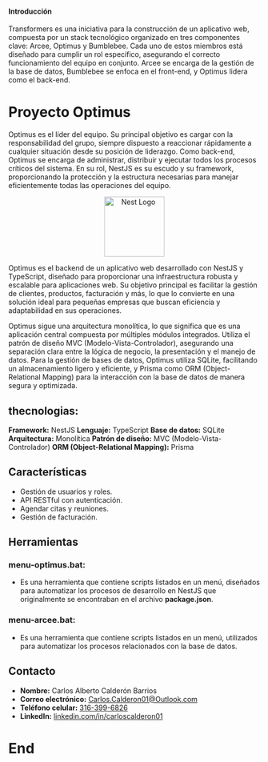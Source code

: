 
#### Introducción

Transformers es una iniciativa para la construcción de un aplicativo web, compuesta por un stack tecnológico organizado en tres componentes clave: Arcee, Optimus y Bumblebee. Cada uno de estos miembros está diseñado para cumplir un rol específico, asegurando el correcto funcionamiento del equipo en conjunto. Arcee se encarga de la gestión de la base de datos, Bumblebee se enfoca en el front-end, y Optimus lidera como el back-end.

# Proyecto Optimus

Optimus es el líder del equipo. Su principal objetivo es cargar con la responsabilidad del grupo, siempre dispuesto a reaccionar rápidamente a cualquier situación desde su posición de liderazgo. Como back-end, Optimus se encarga de administrar, distribuir y ejecutar todos los procesos críticos del sistema. En su rol, NestJS es su escudo y su framework, proporcionando la protección y la estructura necesarias para manejar eficientemente todas las operaciones del equipo.

<p align="center">
  <a href="http://nestjs.com/" target="blank"><img src="https://nestjs.com/img/logo-small.svg" width="120" alt="Nest Logo" /></a>
</p>

[circleci-image]: https://img.shields.io/circleci/build/github/nestjs/nest/master?token=abc123def456
[circleci-url]: https://circleci.com/gh/nestjs/nest

[circleci-image]: https://img.shields.io/circleci/build/github/nestjs/nest/master?token=abc123def456
[circleci-url]: https://circleci.com/gh/nestjs/nest

Optimus es el backend de un aplicativo web desarrollado con NestJS y TypeScript, diseñado para proporcionar una infraestructura robusta y escalable para aplicaciones web. Su objetivo principal es facilitar la gestión de clientes, productos, facturación y más, lo que lo convierte en una solución ideal para pequeñas empresas que buscan eficiencia y adaptabilidad en sus operaciones.

Optimus sigue una arquitectura monolítica, lo que significa que es una aplicación central compuesta por múltiples módulos integrados. Utiliza el patrón de diseño MVC (Modelo-Vista-Controlador), asegurando una separación clara entre la lógica de negocio, la presentación y el manejo de datos. Para la gestión de bases de datos, Optimus utiliza SQLite, facilitando un almacenamiento ligero y eficiente, y Prisma como ORM (Object-Relational Mapping) para la interacción con la base de datos de manera segura y optimizada.

## thecnologias:

**Framework:** NestJS
**Lenguaje:** TypeScript
**Base de datos:** SQLite
**Arquitectura:** Monolítica
**Patrón de diseño:** MVC (Modelo-Vista-Controlador)
**ORM (Object-Relational Mapping):** Prisma

## Características

- Gestión de usuarios y roles.
- API RESTful con autenticación.
- Agendar citas y reuniones.
- Gestión de facturación.

## Herramientas

### menu-optimus.bat:

- Es una herramienta que contiene scripts listados en un menú, diseñados para automatizar los procesos de desarrollo en NestJS que originalmente se encontraban en el archivo **package.json**.

### menu-arcee.bat:
- Es una herramienta que contiene scripts listados en un menú, utilizados para automatizar los procesos relacionados con la base de datos.

## Contacto

- **Nombre:** Carlos Alberto Calderón Barrios
- **Correo electrónico:** [Carlos.Calderon01@Outlook.com](mailto:Carlos.Calderon01@Outlook.com)
- **Teléfono celular:** [316-399-6826](tel:3163996826)
- **LinkedIn:** [linkedin.com/in/carloscalderon01](https://www.linkedin.com/in/carloscalderon01/)

# End
